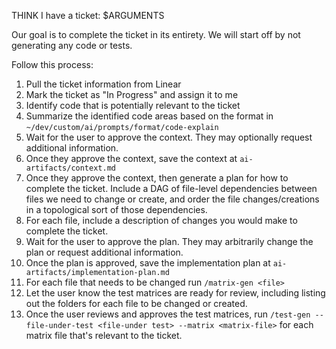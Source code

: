 THINK I have a ticket: $ARGUMENTS

Our goal is to complete the ticket in its entirety. We will start off by not
generating any code or tests.

Follow this process:
1. Pull the ticket information from Linear
2. Mark the ticket as "In Progress" and assign it to me
3. Identify code that is potentially relevant to the ticket
4. Summarize the identified code areas based on the format in `~/dev/custom/ai/prompts/format/code-explain`
5. Wait for the user to approve the context. They may optionally request additional
   information.
6. Once they approve the context, save the context at `ai-artifacts/context.md`
7. Once they approve the context, then generate a plan for how to complete the
   ticket. Include a DAG of file-level dependencies between files we need to
   change or create, and order the file changes/creations in a topological sort of
   those dependencies.
8. For each file, include a description of changes you would make to complete the
   ticket.
9. Wait for the user to approve the plan. They may arbitrarily change the plan or
   request additional information.
10. Once the plan is approved, save the implementation plan at
   `ai-artifacts/implementation-plan.md`
11. For each file that needs to be changed run `/matrix-gen <file>`
12. Let the user know the test matrices are ready for review, including listing out
   the folders for each file to be changed or created.
13. Once the user reviews and approves the test matrices, run
    `/test-gen --file-under-test <file-under test> --matrix <matrix-file>` for each
    matrix file that's relevant to the ticket.

